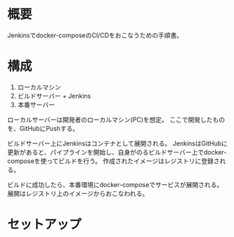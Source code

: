# 概要

Jenkinsでdocker-composeのCI/CDをおこなうための手順書。

# 構成

1. ローカルマシン
2. ビルドサーバー + Jenkins
3. 本番サーバー

ローカルサーバーは開発者のローカルマシン(PC)を想定。
ここで開発したものを、GitHubにPushする。

ビルドサーバー上にJenkinsはコンテナとして展開される。
JenkinsはGitHubに更新があると、パイプラインを開始し、自身がのるビルドサーバー上でdocker-composeを使ってビルドを行う。
作成されたイメージはレジストリに登録される。

ビルドに成功したら、本番環境にdocker-composeでサービスが展開される。
展開はレジストリ上のイメージからおこなわれる。

# セットアップ

